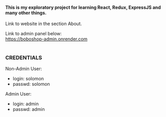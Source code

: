 __This is my exploratory project for learning React, Redux, ExpressJS and many other things.__  
<br>
Link to website in the section About.  

Link to admin panel below:   
https://boboshop-admin.onrender.com   
<br>
### CREDENTIALS   
Non-Admin User:  
- login: solomon  
- passwd: solomon   

Admin User:   
- login: admin  
- passwd: admin   

